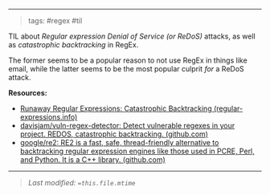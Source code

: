 
---
>tags: #regex #til 

TIL about *Regular expression Denial of Service (or ReDoS)* attacks, as well as *catastrophic backtracking* in RegEx.

The former seems to be a popular reason to not use RegEx in things like email, while the latter seems to be the most popular culprit *for* a ReDoS attack.

**Resources:**
- [Runaway Regular Expressions: Catastrophic Backtracking (regular-expressions.info)](https://www.regular-expressions.info/catastrophic.html)
- [davisjam/vuln-regex-detector: Detect vulnerable regexes in your project. REDOS, catastrophic backtracking. (github.com)](https://github.com/davisjam/vuln-regex-detector)
- [google/re2: RE2 is a fast, safe, thread-friendly alternative to backtracking regular expression engines like those used in PCRE, Perl, and Python. It is a C++ library. (github.com)](https://github.com/google/re2)

---
>*Last modified: `=this.file.mtime`*